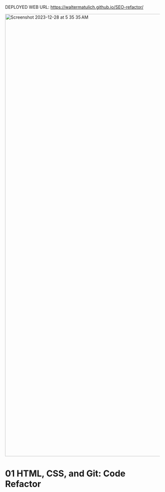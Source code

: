 DEPLOYED WEB URL: https://waltermatulich.github.io/SEO-refactor/

<img width="1440" alt="Screenshot 2023-12-28 at 5 35 35 AM" src="https://github.com/waltermatulich/SEO-refactor/assets/152677493/7b83568d-972e-4d1b-82e6-273633f17257">

# 01 HTML, CSS, and Git: Code Refactor
